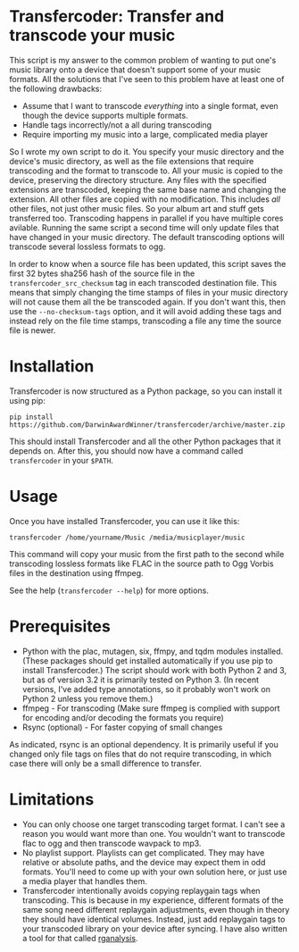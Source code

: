 # Transfercoder: Transfer and transcode your music

This script is my answer to the common problem of wanting to put one's
music library onto a device that doesn't support some of your music
formats. All the solutions that I've seen to this problem have at
least one of the following drawbacks:

* Assume that I want to transcode *everything* into a single format,
  even though the device supports multiple formats.
* Handle tags incorrectly/not a all during transcoding
* Require importing my music into a large, complicated media player

So I wrote my own script to do it. You specify your music directory
and the device's music directory, as well as the file extensions that
require transcoding and the format to transcode to. All your music is
copied to the device, preserving the directory structure. Any files
with the specified extensions are transcoded, keeping the same base
name and changing the extension. All other files are copied with no
modification. This includes *all* other files, not just other music
files. So your album art and stuff gets transferred too. Transcoding
happens in parallel if you have multiple cores avilable. Running the
same script a second time will only update files that have changed in
your music directory. The default transcoding options will transcode
several lossless formats to ogg.

In order to know when a source file has been updated, this script
saves the first 32 bytes sha256 hash of the source file in the
`transfercoder_src_checksum` tag in each transcoded destination file.
This means that simply changing the time stamps of files in your music
directory will not cause them all the be transcoded again. If you
don't want this, then use the `--no-checksum-tags` option, and it will
avoid adding these tags and instead rely on the file time stamps,
transcoding a file any time the source file is newer.

# Installation

Transfercoder is now structured as a Python package, so you can
install it using pip:

    pip install https://github.com/DarwinAwardWinner/transfercoder/archive/master.zip

This should install Transfercoder and all the other Python packages
that it depends on. After this, you should now have a command called
`transfercoder` in your `$PATH`.

# Usage

Once you have installed Transfercoder, you can use it like this:

    transfercoder /home/yourname/Music /media/musicplayer/music

This command will copy your music from the first path to the second
while transcoding lossless formats like FLAC in the source path to Ogg
Vorbis files in the destination using ffmpeg.

See the help (`transfercoder --help`) for more options.

# Prerequisites

* Python with the plac, mutagen, six, ffmpy, and tqdm modules
  installed. (These packages should get installed automatically if you
  use pip to install Transfercoder.) The script should work with both
  Python 2 and 3, but as of version 3.2 it is primarily tested on
  Python 3. (In recent versions, I've added type annotations, so it
  probably won't work on Python 2 unless you remove them.)
* ffmpeg - For transcoding (Make sure ffmpeg is complied with support
  for encoding and/or decoding the formats you require)
* Rsync (optional) - For faster copying of small changes

As indicated, rsync is an optional dependency. It is primarily useful
if you changed only file tags on files that do not require
transcoding, in which case there will only be a small difference to
transfer.

# Limitations

* You can only choose one target transcoding target format. I can't
  see a reason you would want more than one. You wouldn't want to
  transcode flac to ogg and then transcode wavpack to mp3.
* No playlist support. Playlists can get complicated. They may have
  relative or absolute paths, and the device may expect them in odd
  formats. You'll need to come up with your own solution here, or just
  use a media player that handles them.
* Transfercoder intentionally avoids copying replaygain tags when
  transcoding. This is because in my experience, different formats of
  the same song need different replaygain adjustments, even though in
  theory they should have identical volumes. Instead, just add
  replaygain tags to your transcoded library on your device after
  syncing. I have also written a tool for that called
  [rganalysis](https://github.com/DarwinAwardWinner/rganalysis).
